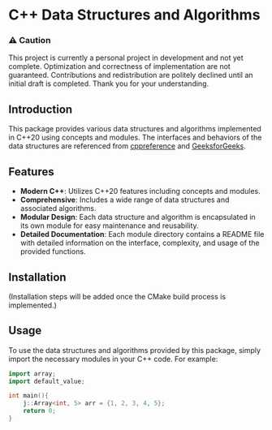 # C++ Data Structures and Algorithms

### ⚠️ **Caution**
This project is currently a personal project in development and not yet complete. 
Optimization and correctness of implementation are not guaranteed. 
Contributions and redistribution are politely declined until an initial draft is completed.
Thank you for your understanding.

## Introduction
This package provides various data structures and algorithms implemented in C++20 using concepts and modules. 
The interfaces and behaviors of the data structures are referenced from [cppreference](https://en.cppreference.com/w/) and [GeeksforGeeks](https://www.geeksforgeeks.org/data-structures/).

## Features
- **Modern C++**: Utilizes C++20 features including concepts and modules.
- **Comprehensive**: Includes a wide range of data structures and associated algorithms.
- **Modular Design**: Each data structure and algorithm is encapsulated in its own module for easy maintenance and reusability.
- **Detailed Documentation**: Each module directory contains a README file with detailed information on the interface, complexity, and usage of the provided functions.

## Installation
(Installation steps will be added once the CMake build process is implemented.)

## Usage
To use the data structures and algorithms provided by this package, simply import the necessary modules in your C++ code. For example:

```cpp
import array;
import default_value;

int main(){
    j::Array<int, 5> arr = {1, 2, 3, 4, 5};
    return 0;
}
```